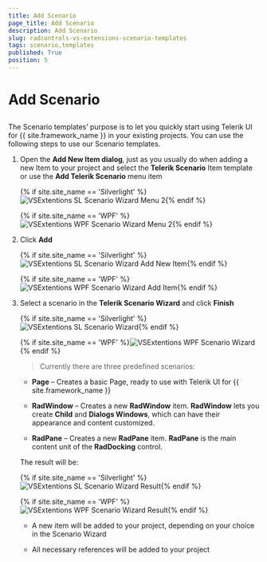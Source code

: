 ```yaml
---
title: Add Scenario
page_title: Add Scenario
description: Add Scenario
slug: radcontrols-vs-extensions-scenario-templates
tags: scenario,templates
published: True
position: 5
---
```


# Add Scenario



## 

The Scenario templates’ purpose is to let you quickly start using Telerik UI for {{ site.framework_name }} in your existing projects. You can use the following steps to use our Scenario templates.

1. Open the __Add New Item dialog__, just as you usually do when adding a new Item to your project and select the __Telerik Scenario__ Item template or use the __Add Telerik Scenario__ menu item
	
	{% if site.site_name == 'Silverlight' %}![VSExtentions SL Scenario Wizard Menu 2](images/VSExtentions_SL_ScenarioWizardMenu2.png){% endif %}
	
	{% if site.site_name == 'WPF' %}![VSExtentions WPF Scenario Wizard Menu 2](images/VSExtentions_WPF_ScenarioWizardMenu2.png){% endif %}

1. Click __Add__

	{% if site.site_name == 'Silverlight' %}![VSExtentions SL Scenario Wizard Add New Item](images/VSExtentions_SL_ScenarioWizardAddNewItem.png){% endif %}
	
	{% if site.site_name == 'WPF' %}![VSExtentions WPF Scenario Wizard Add Item](images/VSExtentions_WPF_ScenarioWizardAddItem.png){% endif %}

1. Select a scenario in the __Telerik Scenario Wizard__ and click __Finish__

	{% if site.site_name == 'Silverlight' %}![VSExtentions SL Scenario Wizard](images/VSExtentions_SL_ScenarioWizard.png){% endif %}
	
	{% if site.site_name == 'WPF' %}![VSExtentions WPF Scenario Wizard](images/VSExtentions_WPF_ScenarioWizard.png){% endif %}

	>Currently there are three predefined scenarios: 
	
	* __Page__ – Creates a basic Page, ready to use with Telerik UI for {{ site.framework_name }}
	
	* __RadWindow__ – Creates a new __RadWindow__ item. __RadWindow__ lets you create __Child__ and __Dialogs Windows__, which can have their appearance and content customized. 
	
	* __RadPane__ – Creates a new __RadPane__ item. __RadPane__ is the main content unit of the __RadDocking__ control.

	The result will be:
	
	{% if site.site_name == 'Silverlight' %}![VSExtentions SL Scenario Wizard Result](images/VSExtentions_SL_ScenarioWizardResult.png){% endif %}
	
	{% if site.site_name == 'WPF' %}![VSExtentions WPF Scenario Wizard Result](images/VSExtentions_WPF_ScenarioWizardResult.png){% endif %}
	
	* A new item will be added to your project, depending on your choice in the Scenario Wizard
	
	* All necessary references will be added to your project
